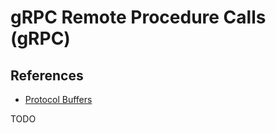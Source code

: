 # gRPC Remote Procedure Calls (gRPC)

## References

- [Protocol Buffers](/protobuf.md)

TODO

<!--
https://www.justforlearning.com/courses/build-your-first-microservices-based-application-using-go-and-grpc/contents/5d513bbb956cf
https://www.justforlearning.com/courses/build-your-first-microservices-based-app-using-go-grpc-kubernetes-docker

https://app.pluralsight.com/library/courses/allthetalks-session-93/table-of-contents
https://app.pluralsight.com/library/courses/grpc-enhancing-application-communication/table-of-contents
-->
